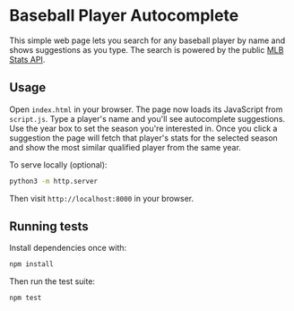 # Baseball Player Autocomplete

This simple web page lets you search for any baseball player by name and shows suggestions as you type. The search is powered by the public [MLB Stats API](https://statsapi.mlb.com/).

## Usage

Open `index.html` in your browser. The page now loads its JavaScript from `script.js`. Type a player's name and you'll see autocomplete suggestions. Use the year box to set the season you're interested in. Once you click a suggestion the page will fetch that player's stats for the selected season and show the most similar qualified player from the same year.

To serve locally (optional):

```bash
python3 -m http.server
```

Then visit `http://localhost:8000` in your browser.

## Running tests

Install dependencies once with:

```bash
npm install
```

Then run the test suite:

```bash
npm test
```
